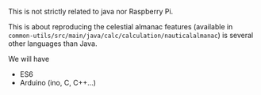 This is not strictly related to java nor Raspberry Pi.

This is about reproducing the celestial almanac features (available in `common-utils/src/main/java/calc/calculation/nauticalalmanac`)
is several other languages than Java.

We will have
- ES6
- Arduino (ino, C, C++...)
 

